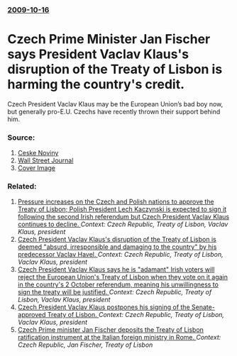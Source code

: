 ### [2009-10-16](/news/2009/10/16/index.md)

#  Czech Prime Minister Jan Fischer says President Vaclav Klaus's disruption of the Treaty of Lisbon is harming the country's credit. 

Czech President Vaclav Klaus may be the European Union’s bad boy now, but generally pro-E.U. Czechs have recently thrown their support behind him.


### Source:

1. [Ceske Noviny](http://www.ceskenoviny.cz/news/zpravy/klaus-s-pledge-to-sign-treaty-might-be-enough-for-czech-govt/403079)
2. [Wall Street Journal](http://blogs.wsj.com/new-europe/2009/10/16/bad-european-or-good-head-of-state-klaus-has-support/)
2. [Cover Image](http://s.wsj.net/blogs/img/WSJ_Logo_BlackBackground_1200x630social)

### Related:

1. [ Pressure increases on the Czech and Polish nations to approve the Treaty of Lisbon; Polish President Lech Kaczynski is expected to sign it following the second Irish referendum but Czech President Vaclav Klaus continues to decline. ](/news/2009/10/4/pressure-increases-on-the-czech-and-polish-nations-to-approve-the-treaty-of-lisbon-polish-president-lech-kaczyaski-is-expected-to-sign-it.md) _Context: Czech Republic, Treaty of Lisbon, Vaclav Klaus, president_
2. [ Czech President Vaclav Klaus's disruption of the Treaty of Lisbon is deemed "absurd, irresponsible and damaging to the country" by his predecessor Vaclav Havel. ](/news/2009/10/15/czech-president-va-clav-klaus-s-disruption-of-the-treaty-of-lisbon-is-deemed-absurd-irresponsible-and-damaging-to-the-country-by-his-pre.md) _Context: Czech Republic, Treaty of Lisbon, Vaclav Klaus, president_
3. [ Czech President Vaclav Klaus says he is "adamant" Irish voters will reject the European Union's Treaty of Lisbon when they vote on it again in the country's 2 October referendum, meaning his unwillingness to sign the treaty will be justified. ](/news/2009/09/24/czech-president-va-clav-klaus-says-he-is-adamant-irish-voters-will-reject-the-european-union-s-treaty-of-lisbon-when-they-vote-on-it-agai.md) _Context: Czech Republic, Treaty of Lisbon, Vaclav Klaus, president_
4. [ Czech President Vaclav Klaus postpones his signing of the Senate-approved Treaty of Lisbon. ](/news/2009/05/6/czech-president-va-clav-klaus-postpones-his-signing-of-the-senate-approved-treaty-of-lisbon.md) _Context: Czech Republic, Treaty of Lisbon, Vaclav Klaus, president_
5. [ Czech Prime minister Jan Fischer deposits the Treaty of Lisbon ratification instrument at the Italian foreign ministry in Rome. ](/news/2009/11/13/czech-prime-minister-jan-fischer-deposits-the-treaty-of-lisbon-ratification-instrument-at-the-italian-foreign-ministry-in-rome.md) _Context: Czech Republic, Jan Fischer, Treaty of Lisbon_
